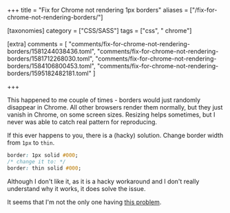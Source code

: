 +++
title = "Fix for Chrome not rendering 1px borders"
aliases = ["/fix-for-chrome-not-rendering-borders/"]

[taxonomies]
category = ["CSS/SASS"]
tags = ["css", " chrome"]

[extra]
comments = [
  "comments/fix-for-chrome-not-rendering-borders/1581244038436.toml",
  "comments/fix-for-chrome-not-rendering-borders/1581712268030.toml",
  "comments/fix-for-chrome-not-rendering-borders/1584106800453.toml",
  "comments/fix-for-chrome-not-rendering-borders/1595182482181.toml"
]

+++

This happened to me couple of times - borders would just randomly disappear in Chrome. All other browsers render them normally, but they just vanish in Chrome, on some screen sizes. Resizing helps sometimes, but I never was able to catch real pattern for reproducing.

If this ever happens to you, there is a (hacky) solution.
Change border width from `1px` to `thin`.

```css
border: 1px solid #000;
/* change it to: */
border: thin solid #000;
```

Although I don't like it, as it is a hacky workaround and I don't really understand why it works, it does solve the issue.

It seems that I'm not the only one having [this problem](https://productforums.google.com/forum/#!topic/chrome/r1neUxqo5Gc).

